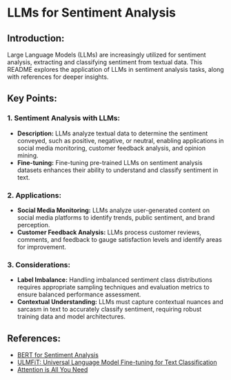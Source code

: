 # LLMs for Sentiment Analysis

## Introduction:
Large Language Models (LLMs) are increasingly utilized for sentiment analysis, extracting and classifying sentiment from textual data. This README explores the application of LLMs in sentiment analysis tasks, along with references for deeper insights.

## Key Points:

### 1. Sentiment Analysis with LLMs:
- **Description:** LLMs analyze textual data to determine the sentiment conveyed, such as positive, negative, or neutral, enabling applications in social media monitoring, customer feedback analysis, and opinion mining.
- **Fine-tuning:** Fine-tuning pre-trained LLMs on sentiment analysis datasets enhances their ability to understand and classify sentiment in text.

### 2. Applications:
- **Social Media Monitoring:** LLMs analyze user-generated content on social media platforms to identify trends, public sentiment, and brand perception.
- **Customer Feedback Analysis:** LLMs process customer reviews, comments, and feedback to gauge satisfaction levels and identify areas for improvement.

### 3. Considerations:
- **Label Imbalance:** Handling imbalanced sentiment class distributions requires appropriate sampling techniques and evaluation metrics to ensure balanced performance assessment.
- **Contextual Understanding:** LLMs must capture contextual nuances and sarcasm in text to accurately classify sentiment, requiring robust training data and model architectures.

## References:
- [BERT for Sentiment Analysis](https://arxiv.org/abs/2005.14165)
- [ULMFiT: Universal Language Model Fine-tuning for Text Classification](https://arxiv.org/abs/1801.06146)
- [Attention is All You Need](https://arxiv.org/abs/1706.03762)

